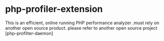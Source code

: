 # php-profiler-extension

This is an efficient, online running PHP performance analyzer .must rely on another open source product. please refer to another open source project [php-profilter-daemon]

